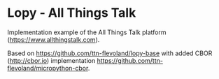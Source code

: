 # Lopy - All Things Talk

Implementation example of the All Things Talk platform (https://www.allthingstalk.com).

Based on https://github.com/ttn-flevoland/lopy-base
with added CBOR (http://cbor.io) implementation https://github.com/ttn-flevoland/micropython-cbor.

